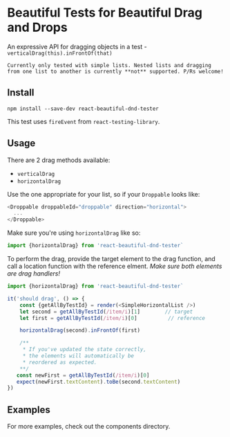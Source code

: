 # Beautiful Tests for Beautiful Drag and Drops

An expressive API for dragging objects in a test -
`verticalDrag(this).inFrontOf(that)`

```
Currently only tested with simple lists. Nested lists and dragging from one list to another is currently **not** supported. P/Rs welcome!
```

## Install

`npm install --save-dev react-beautiful-dnd-tester`

This test uses `fireEvent` from `react-testing-library`.

## Usage

There are 2 drag methods available:

- `verticalDrag`
- `horizontalDrag`

Use the one appropriate for your list, so if your `Droppable` looks like:

```javascript
<Droppable droppableId="droppable" direction="horizontal">
  ...
</Droppable>
```

Make sure you're using `horizontalDrag` like so:

```javascript
import {horizontalDrag} from 'react-beautiful-dnd-tester`
```

To perform the drag, provide the target element to the drag function, and call a
location function with the reference elment. _Make sure both elements are drag
handlers!_

```javascript
import {horizontalDrag} from 'react-beautiful-dnd-tester`

it('should drag', () => {
    const {getAllByTestId} = render(<SimpleHorizontalList />)
    let second = getAllByTestId(/item/i)[1]        // target
    let first = getAllByTestId(/item/i)[0]          // reference

    horizontalDrag(second).inFrontOf(first)

    /**
     * If you've updated the state correctly,
     * the elements will automatically be
     * reordered as expected.
    **/
   const newFirst = getAllByTestId(/item/i)[0]
   expect(newFirst.textContent).toBe(second.textContent)
})
```

## Examples

For more examples, check out the components directory.
